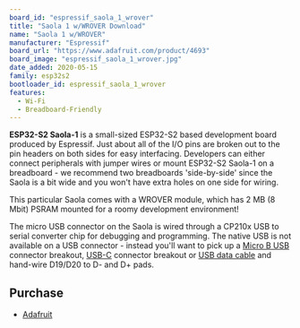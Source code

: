 ```yaml
---
board_id: "espressif_saola_1_wrover"
title: "Saola 1 w/WROVER Download"
name: "Saola 1 w/WROVER"
manufacturer: "Espressif"
board_url: "https://www.adafruit.com/product/4693"
board_image: "espressif_saola_1_wrover.jpg"
date_added: 2020-05-15
family: esp32s2
bootloader_id: espressif_saola_1_wrover
features:
  - Wi-Fi
  - Breadboard-Friendly
---
```


**ESP32-S2 Saola-1** is a small-sized ESP32-S2 based development board produced by Espressif. Just about all of the I/O pins are broken out to the pin headers on both sides for easy interfacing. Developers can either connect peripherals with jumper wires or mount ESP32-S2 Saola-1 on a breadboard - we recommend two breadboards 'side-by-side' since the Saola is a bit wide and you won't have extra holes on one side for wiring.

This particular Saola comes with a WROVER module, which has 2 MB (8 Mbit) PSRAM mounted for a roomy development environment!

The micro USB connector on the Saola is wired through a CP210x USB to serial converter chip for debugging and programming. The native USB is not available on a USB connector - instead you'll want to pick up a [Micro B USB](https://www.adafruit.com/product/1833) connector breakout, [USB-C](https://www.adafruit.com/product/4090) connector breakout or [USB data cable](https://www.adafruit.com/product/4448) and hand-wire D19/D20 to D- and D+ pads.

## Purchase

* [Adafruit](https://www.adafruit.com/product/4693)
